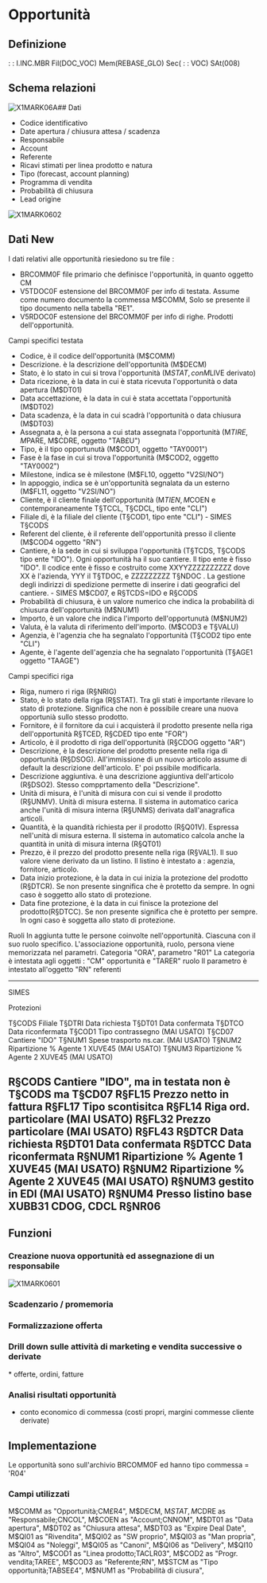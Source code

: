 # Opportunità
## Definizione
 :  : I.INC.MBR Fil(DOC_VOC) Mem(REBASE_GLO) Sec( :  : VOC) SAt(008)

## Schema relazioni
![X1MARK06A](http://doc.smeup.com/immagini/REOPPO_01/X1MARK06A.png)## Dati
-  Codice identificativo
-  Date apertura / chiusura attesa / scadenza
-  Responsabile
-  Account
-  Referente
-  Ricavi stimati per linea prodotto e natura
-  Tipo (forecast, account planning)
-  Programma di vendita
-  Probabilità di chiusura
-  Lead origine

![X1MARK0602](http://doc.smeup.com/immagini/REOPPO_01/X1MARK0602.png)
## Dati New

I dati relativi alle opportunità riesiedono su tre file : 
-  BRCOMM0F file primario che definisce l'opportunità, in quanto oggetto CM
-  V5TDOC0F estensione del BRCOMM0F per info di testata. Assume come numero documento la commessa M$COMM, Solo se presente il tipo documento nella tabella "RE1".
-  V5RDOC0F estensione del BRCOMM0F per info di righe. Prodotti dell'opportunità.

Campi specifici testata
-  Codice, è il codice dell'opportunità (M$COMM)
-  Descrizione. è la descrizione dell'opportunità (M$DECM)
-  Stato, è lo stato in cui si trova l'opportunità (M$STAT, con M$LIVE derivato)
-  Data ricezione, è la data in cui è stata ricevuta l'opportunità o data apertura (M$DT01)
-  Data accettazione, è la data in cui è stata accettata l'opportunità (M$DT02)
-  Data scadenza, è la data in cui scadrà l'opportunità o data chiusura (M$DT03)
-  Assegnata a, è la persona a cui  stata assegnata l'opportunità (M$TIRE, M$PARE, M$CDRE, oggetto "TAB£U")
-  Tipo, è il tipo opportunutà (M$COD1, oggetto "TAY0001")
-  Fase è la fase in cui si trova l'opportunità (M$COD2, oggetto "TAY0002")
-  Milestone, indica se è milestone (M$FL10, oggetto "V2SI/NO")
-  In appoggio, indica se è un'opportunità segnalata da un esterno (M$FL11, oggetto "V2SI/NO")
-  Cliente, è il cliente finale dell'opportunità (M$TIEN, M$COEN e contemporaneamente T§TCCL, T§CDCL, tipo ente "CLI")
-  Filiale di, è la filiale del cliente (T§COD1, tipo ente "CLI")  - SIMES T§CODS
-  Referent del cliente, è il referente dell'opportunità presso il cliente (M$COD4 oggetto "RN")
-  Cantiere, è la sede in cui si sviluppa l'opportunità (T§TCDS, T§CODS tipo ente "IDO"). Ogni opportunità ha il suo cantiere. Il tipo ente è fisso "IDO".  Il codice ente è fisso e costruito come XXYYZZZZZZZZZZ dove XX è l'azienda, YYY il T§TDOC, e ZZZZZZZZZ T§NDOC . La gestione degli indirizzi di spedizione permette di inserire i dati geografici del cantiere. - SIMES M$CD07, e R§TCDS=IDO e R§CODS
-  Probabilità di chiusura, è un valore numerico che indica la probabilità di chiusura dell'opportunità (M$NUM1)
-  Importo, è un valore che indica l'importo dell'opportunutà (M$NUM2)
-  Valuta, è la valuta di riferimento dell'importo. (M$COD3 e T§VALU)
-  Agenzia, è l'agenzia che ha segnalato l'opportunità (T§COD2 tipo ente "CLI")
-  Agente, è l'agente dell'agenzia che ha segnalato l'opportunità (T§AGE1 oggetto "TAAGE")

Campi specifici riga
-  Riga, numero ri riga (R§NRIG)
-  Stato, è lo stato della riga (R§STAT). Tra gli stati è importante rilevare lo stato di protezione. Significa che non è possibile creare una nuova opportunià sullo stesso prodotto.
-  Fornitore, è il fornitore da cui i acquisterà il prodotto presente nella riga dell'opportunità R§TCED, R§CDED tipo ente "FOR")
-  Articolo, è il prodotto di riga dell'opportunità (R§CDOG oggetto "AR")
-  Descrizione, è la descrizione del prodotto presente nella riga di opportunità (R§DSOG). All'immissione di un nuovo articolo assume di default la descrizione dell'articolo. E' poi pssibile modificarla.
-  Descrizione aggiuntiva. è una descrizione aggiuntiva dell'articolo (R§DSO2). Stesso compprtamento della "Descrizione".
-  Unità di misura, è l'unità di misura con cui si vende il prodotto (R§UNMV). Unità di misura esterna. Il sistema in automatico carica anche l'unità di misura interna (R§UNMS) derivata dall'anagrafica articoli.
-  Quantità, è la quandità richiesta per il prodotto (R§Q01V). Espressa nell'unità di misura esterna. Il sistema in automatico calcola anche la quantità in unità di misura interna (R§QT01)
-  Prezzo, è il prezzo del prodotto presente nella riga (R§VAL1). Il suo valore viene derivato da un listino. Il listino è intestato a :  agenzia, fornitore, articolo.
-  Data inizio protezione, è la data in cui inizia la protezione del prodotto (R§DTCR). Se non presente singnifica che è protetto da sempre. In ogni caso è soggetto allo stato di protezione.
-  Data fine protezione, è la data in cui finisce la protezione del prodotto(R§DTCC). Se non presente significa che è protetto per sempre.  In ogni caso è soggetta allo stato di protezione.

Ruoli
In aggiunta tutte le persone coinvolte nell'opportunità. Ciascuna con il suo ruolo specifico.
L'associazione opportunità, ruolo, persona viene memorizzata nel parametri.
Categoria "ORA", parametro "R01"
La categoria è intestata agli oggetti :  "CM" opportunità e "TARER" ruolo
Il parametro è intestato all'oggetto "RN" referenti

------------------------------
SIMES

Protezioni

T§CODS Filiale
T§DTRI Data richiesta
T§DT01 Data confermata
T§DTCO Data riconfermata
T§COD1 Tipo contrassegno (MAI USATO)
T§CD07 Cantiere "IDO"
T§NUM1 Spese trasporto ns.car. (MAI USATO)
T§NUM2 Ripartizione % Agente 1 XUVE45 (MAI USATO)
T§NUM3 Ripartizione % Agente 2 XUVE45 (MAI USATO)

R§CODS Cantiere "IDO", ma in testata non è T§CODS ma T§CD07
R§FL15 Prezzo netto in fattura
R§FL17 Tipo scontisitca
R§FL14 Riga ord. particolare (MAI USATO)
R§FL32 Prezzo particolare (MAI USATO)
R§FL43
R§DTCR Data richiesta
R§DT01 Data confermata
R§DTCC Data riconfermata
R§NUM1 Ripartizione % Agente 1 XUVE45 (MAI USATO)
R§NUM2 Ripartizione % Agente 2 XUVE45 (MAI USATO)
R§NUM3 gestito in EDI (MAI USATO)
R§NUM4 Presso listino base XUBB31 CDOG, CDCL
R§NR06
-----------------------------------------------------------------
## Funzioni
### Creazione nuova opportunità ed assegnazione di un responsabile
![X1MARK0601](http://doc.smeup.com/immagini/REOPPO_01/X1MARK0601.png)
### Scadenzario / promemoria

### Formalizzazione offerta

### Drill down sulle attività di marketing e vendita successive o derivate
 \* offerte, ordini, fatture

### Analisi risultati opportunità
-  conto economico di commessa (costi propri, margini commesse cliente derivate)


## Implementazione
Le opportunità sono sull'archivio BRCOMM0F ed hanno tipo commessa = 'R04'

### Campi utilizzati
M$COMM as "Opportunità;CM£R4",
M$DECM,
M$STAT,
M$CDRE as "Responsabile;CNCOL",
M$COEN as "Account;CNNOM",
M$DT01 as "Data apertura",
M$DT02 as "Chiusura attesa",
M$DT03 as "Expire Deal Date",
M$QI01 as "Rivendita",
M$QI02 as "SW proprio",
M$QI03 as "Man propria",
M$QI04 as "Noleggi",
M$QI05 as "Canoni",
M$QI06 as "Delivery",
M$QI10 as "Altro",
M$COD1 as "Linea prodotto;TACLR03",
M$COD2 as "Progr. vendita;TAREE",
M$COD3 as "Referente;RN",
M$STCM as "Tipo opportunità;TABSE£4",
M$NUM1  as "Probabilità di ciusura",

